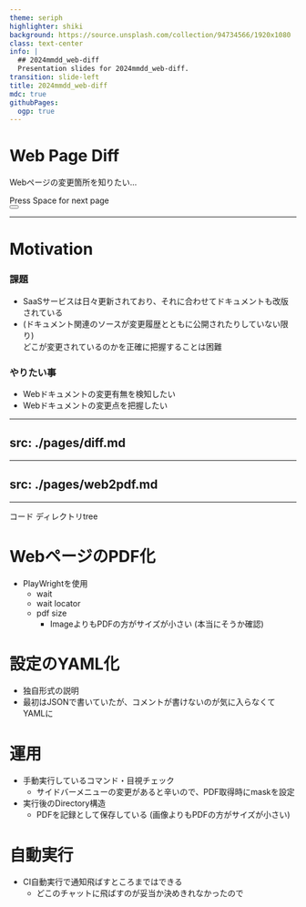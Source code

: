 ```yaml
---
theme: seriph
highlighter: shiki
background: https://source.unsplash.com/collection/94734566/1920x1080
class: text-center
info: |
  ## 2024mmdd_web-diff
  Presentation slides for 2024mmdd_web-diff.
transition: slide-left
title: 2024mmdd_web-diff
mdc: true
githubPages:
  ogp: true
---
```


# Web Page Diff

Webページの変更箇所を知りたい...

<div class="pt-12">
  <span @click="$slidev.nav.next" class="px-2 py-1 rounded cursor-pointer" hover="bg-white bg-opacity-10">
    Press Space for next page <carbon:arrow-right class="inline"/>
  </span>
</div>

<div class="abs-br m-6 flex gap-2">
  <button @click="$slidev.nav.openInEditor()" title="Open in Editor" class="text-xl slidev-icon-btn opacity-50 !border-none !hover:text-white">
    <carbon:edit />
  </button>
  <a href="https://github.com/slidevjs/slidev" target="_blank" alt="GitHub" title="Open in GitHub"
    class="text-xl slidev-icon-btn opacity-50 !border-none !hover:text-white">
    <carbon-logo-github />
  </a>
</div>

<!--
The last comment block of each slide will be treated as slide notes. It will be visible and editable in Presenter Mode along with the slide. [Read more in the docs](https://sli.dev/guide/syntax.html#notes)
-->

---

# <mdi-meditation /> Motivation


### <mdi-bomb class="text-2xl text-red-400" /> 課題
* SaaSサービスは日々更新されており、それに合わせて<span class="underline decoration-pink-500">ドキュメントも改版されている</span>
* (ドキュメント関連のソースが変更履歴とともに公開されたりしていない限り)<br><span class="underline decoration-pink-500">どこが変更されているのかを正確に把握することは困難</span>

### <mdi-bullseye-arrow class="text-2xl text-green-400" /> やりたい事
* Webドキュメントの<span class="underline decoration-sky-500">変更有無を検知したい</span>
* Webドキュメントの<span class="underline decoration-sky-500">変更点を把握したい</span>

<style>
h3 {
  --uno: bg-slate-800 rounded shadow mb-1 py-1;
}
ul {
  --uno: mb-5;
}
</style>

---
src: ./pages/diff.md
---

---
src: ./pages/web2pdf.md
---

---

コード
ディレクトリtree

# WebページのPDF化

* PlayWrightを使用
  * wait
  * wait locator
  * pdf size
    * ImageよりもPDFの方がサイズが小さい (本当にそうか確認)

# 設定のYAML化

* 独自形式の説明
* 最初はJSONで書いていたが、コメントが書けないのが気に入らなくてYAMLに

# 運用

* 手動実行しているコマンド・目視チェック
  * サイドバーメニューの変更があると辛いので、PDF取得時にmaskを設定
* 実行後のDirectory構造
  * PDFを記録として保存している (画像よりもPDFの方がサイズが小さい)

# 自動実行
* CI自動実行で通知飛ばすところまではできる
  * どこのチャットに飛ばすのが妥当か決めきれなかったので